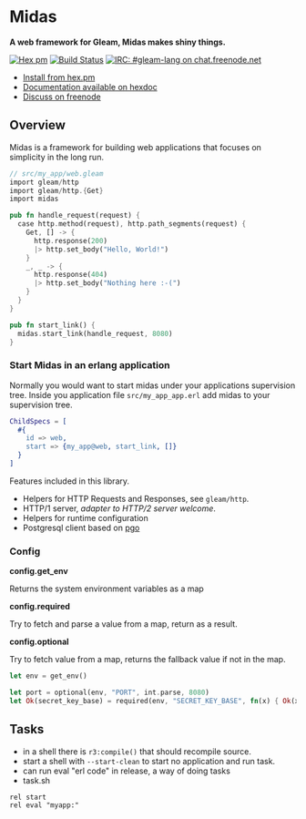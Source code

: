 # Midas

**A web framework for Gleam, Midas makes shiny things.**

[![Hex pm](http://img.shields.io/hexpm/v/Midas.svg?style=flat)](https://hex.pm/packages/midas)
[![Build Status](https://github.com/midas-framework/midas/workflows/test/badge.svg?branch=master)](https://github.com/midas-framework/midas/actions?query=workflow%3Atest)
[![IRC: #gleam-lang on chat.freenode.net](https://img.shields.io/badge/freenode%20chat-%23gleam--lang-indigo)](https://webchat.freenode.net/#gleam-lang)

- [Install from hex.pm](https://hex.pm/packages/midas)
- [Documentation available on hexdoc](https://hexdocs.pm/Midas)
- [Discuss on freenode](https://webchat.freenode.net/#gleam-lang)

## Overview

Midas is a framework for building web applications that focuses on simplicity in the long run.

```rust
// src/my_app/web.gleam
import gleam/http
import gleam/http.{Get}
import midas

pub fn handle_request(request) {
  case http.method(request), http.path_segments(request) {
    Get, [] -> {
      http.response(200)
      |> http.set_body("Hello, World!")
    }
    _, _ -> {
      http.response(404)
      |> http.set_body("Nothing here :-(")
    }
  }
}

pub fn start_link() {
  midas.start_link(handle_request, 8080)
}
```

### Start Midas in an erlang application

Normally you would want to start midas under your applications supervision tree.
Inside you application file `src/my_app_app.erl` add midas to your supervision tree.

```erlang
ChildSpecs = [
  #{
    id => web,
    start => {my_app@web, start_link, []}
  }
]
```

Features included in this library.

- Helpers for HTTP Requests and Responses, see `gleam/http`.
- HTTP/1 server, *adapter to HTTP/2 server welcome*.
- Helpers for runtime configuration
- Postgresql client based on [pgo](https://github.com/erleans/pgo)

### Config

**config.get_env**

Returns the system environment variables as a map

**config.required**

Try to fetch and parse a value from a map, return as a result.

**config.optional**

Try to fetch value from a map, returns the fallback value if not in the map.

```rust
let env = get_env()

let port = optional(env, "PORT", int.parse, 8080)
let Ok(secret_key_base) = required(env, "SECRET_KEY_BASE", fn(x) { Ok(x) })
```

## Tasks

- in a shell there is `r3:compile()` that should recompile source.
- start a shell with `--start-clean` to start no application and run task.
- can run eval "erl code" in release, a way of doing tasks
- task.sh

```
rel start
rel eval "myapp:"
```
